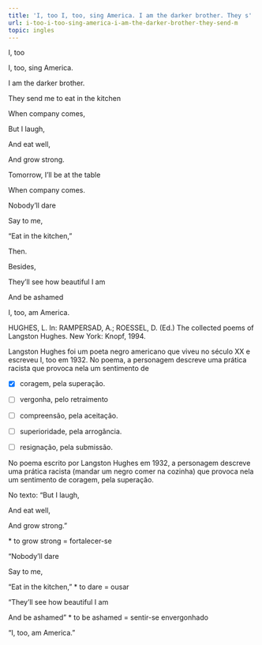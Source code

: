 ```yaml
---
title: 'I, too I, too, sing America. I am the darker brother. They s'
url: i-too-i-too-sing-america-i-am-the-darker-brother-they-send-m
topic: ingles
---
```



I, too

I, too, sing America.

I am the darker brother.

They send me to eat in the kitchen

When company comes,

But I laugh,

And eat well,

And grow strong.

Tomorrow, I’ll be at the table

When company comes.

Nobody’ll dare

Say to me,

“Eat in the kitchen,”

Then.

Besides,

They’ll see how beautiful I am

And be ashamed

I, too, am America.

HUGHES, L. In: RAMPERSAD, A.; ROESSEL, D. (Ed.) The collected poems of Langston Hughes. New York: Knopf, 1994.

Langston Hughes foi um poeta negro americano que viveu no século XX e escreveu I, too em 1932. No poema, a personagem descreve uma prática racista que provoca nela um sentimento de



- [x] coragem, pela superação.
- [ ] vergonha, pelo retraimento
- [ ] compreensão, pela aceitação.
- [ ] superioridade, pela arrogância.
- [ ] resignação, pela submissão.


No poema escrito por Langston Hughes em 1932, a personagem descreve uma prática racista (mandar um negro comer na cozinha) que provoca nela um sentimento de coragem, pela superação.

No texto: “But I laugh,

And eat well,

And grow strong.”

\* to grow strong = fortalecer-se

“Nobody’ll dare

Say to me,

“Eat in the kitchen,” \* to dare = ousar

“They’ll see how beautiful I am

And be ashamed” \* to be ashamed = sentir-se envergonhado

“I, too, am America.”
